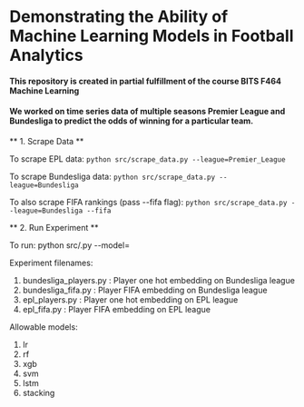 # Demonstrating the Ability of Machine Learning Models in Football Analytics

#### This repository is created in partial fulfillment of the course BITS F464 Machine Learning
#### We worked on time series data of multiple seasons Premier League and Bundesliga to predict the odds of winning for a particular team.

** 1. Scrape Data **

To scrape EPL data:
```python src/scrape_data.py --league=Premier_League```

To scrape Bundesliga data:
```python src/scrape_data.py --league=Bundesliga```

To also scrape FIFA rankings (pass --fifa flag):
```python src/scrape_data.py --league=Bundesliga --fifa```


** 2. Run Experiment **

To run:
python src/<filename>.py --model=<insert model>

Experiment filenames:
1. bundesliga_players.py : Player one hot embedding on Bundesliga league
2. bundesliga_fifa.py : Player FIFA embedding on Bundesliga league
3. epl_players.py : Player one hot embedding on EPL league
4. epl_fifa.py : Player FIFA embedding on EPL league

Allowable models:
1. lr
2. rf
3. xgb
4. svm
5. lstm
6. stacking
